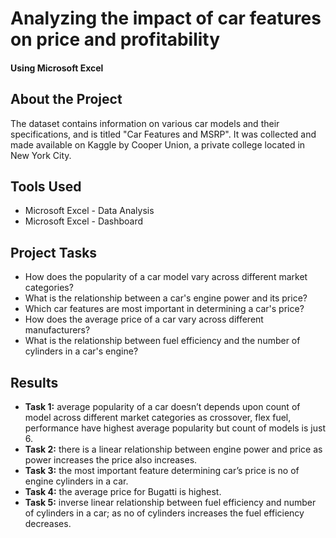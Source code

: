 # Analyzing the impact of car features on price and profitability
#### Using Microsoft Excel

## About the Project
The dataset contains information on various car models and their specifications, and is titled "Car Features and MSRP". 
It was collected and made available on Kaggle by Cooper Union, a private college located in New York City.

## Tools Used
- Microsoft Excel - Data Analysis
- Microsoft Excel - Dashboard

## Project Tasks
- How does the popularity of a car model vary across different market categories?
- What is the relationship between a car's engine power and its price?
- Which car features are most important in determining a car's price?
- How does the average price of a car vary across different manufacturers?
- What is the relationship between fuel efficiency and the number of cylinders in a car's engine?

## Results
- **Task 1:** average popularity of a car doesn’t depends upon count of model across different market categories as crossover, flex fuel, performance have highest average popularity but count of models is just 6.
- **Task 2:** there is a linear relationship between engine power and price as power increases the price also increases.
- **Task 3:** the most important feature determining car’s price is  no of engine cylinders in a car.
- **Task 4:** the average price for Bugatti is highest.
- **Task 5:** inverse linear relationship between fuel efficiency and number of cylinders in a car; as no of cylinders increases the fuel efficiency decreases.
